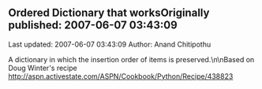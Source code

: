 ## Ordered Dictionary that worksOriginally published: 2007-06-07 03:43:09 
Last updated: 2007-06-07 03:43:09 
Author: Anand Chitipothu 
 
A dictionary in which the insertion order of items is preserved.\n\nBased on Doug Winter's recipe http://aspn.activestate.com/ASPN/Cookbook/Python/Recipe/438823